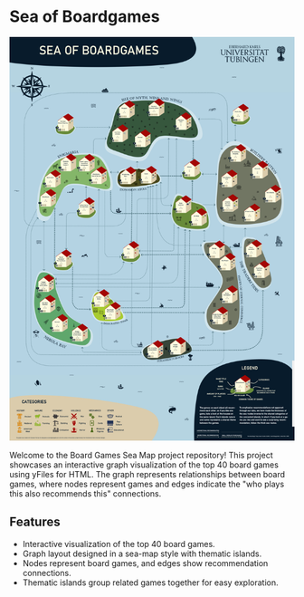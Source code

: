 # Sea of Boardgames

![Board Games Sea Map](./poster-design-graph-drawing.png)

Welcome to the Board Games Sea Map project repository! This project showcases an interactive graph visualization of the top 40 board games using yFiles for HTML. The graph represents relationships between board games, where nodes represent games and edges indicate the "who plays this also recommends this" connections.

## Features

- Interactive visualization of the top 40 board games.
- Graph layout designed in a sea-map style with thematic islands.
- Nodes represent board games, and edges show recommendation connections.
- Thematic islands group related games together for easy exploration.
